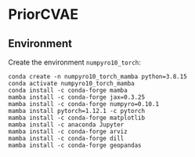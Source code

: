 # PriorCVAE

## Environment
Create the environment `numpyro10_torch`: 
 
```
conda create -n numpyro10_torch_mamba python=3.8.15
conda activate numpyro10_torch_mamba
conda install -c conda-forge mamba
mamba install -c conda-forge jax=0.3.25
mamba install -c conda-forge numpyro=0.10.1
mamba install pytorch=1.12.1 -c pytorch
mamba install -c conda-forge matplotlib
mamba install -c anaconda Jupyter
mamba install -c conda-forge arviz
mamba install -c conda-forge dill
mamba install -c conda-forge geopandas
```
